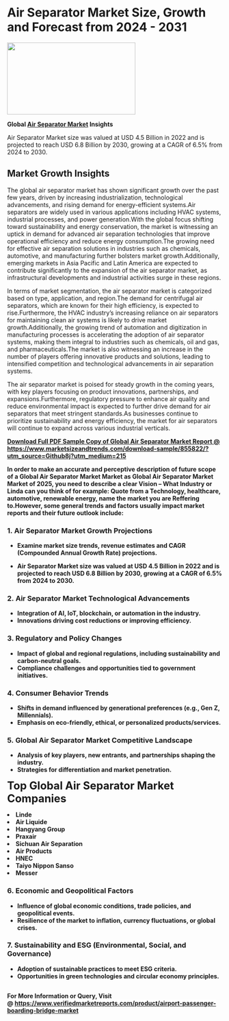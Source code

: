 <H1>Air Separator Market Size, Growth and Forecast from 2024 - 2031</H1><img class="aligncenter size-medium wp-image-584254" src="https://thirdeyenews.in/wp-content/uploads/2024/09/Global-Market-Research-300x168.jpeg" alt="" width="300" height="168" /><p><strong>Global&nbsp;<a href="https://www.marketsizeandtrends.com/download-sample/855822/?utm_source=Github8j?utm_medium=215">Air Separator Market</a> Insights</strong></p><p>Air Separator Market size was valued at USD 4.5 Billion in 2022 and is projected to reach USD 6.8 Billion by 2030, growing at a CAGR of 6.5% from 2024 to 2030.</p><p><h2>Market Growth Insights</h2> <p>The global air separator market has shown significant growth over the past few years, driven by increasing industrialization, technological advancements, and rising demand for energy-efficient systems.Air separators are widely used in various applications including HVAC systems, industrial processes, and power generation.With the global focus shifting toward sustainability and energy conservation, the market is witnessing an uptick in demand for advanced air separation technologies that improve operational efficiency and reduce energy consumption.The growing need for effective air separation solutions in industries such as chemicals, automotive, and manufacturing further bolsters market growth.Additionally, emerging markets in Asia Pacific and Latin America are expected to contribute significantly to the expansion of the air separator market, as infrastructural developments and industrial activities surge in these regions.</p> <p><strong><a href="download-sample-link"></a></strong></p> <p>In terms of market segmentation, the air separator market is categorized based on type, application, and region.The demand for centrifugal air separators, which are known for their high efficiency, is expected to rise.Furthermore, the HVAC industry’s increasing reliance on air separators for maintaining clean air systems is likely to drive market growth.Additionally, the growing trend of automation and digitization in manufacturing processes is accelerating the adoption of air separator systems, making them integral to industries such as chemicals, oil and gas, and pharmaceuticals.The market is also witnessing an increase in the number of players offering innovative products and solutions, leading to intensified competition and technological advancements in air separation systems.</p> <p>The air separator market is poised for steady growth in the coming years, with key players focusing on product innovations, partnerships, and expansions.Furthermore, regulatory pressure to enhance air quality and reduce environmental impact is expected to further drive demand for air separators that meet stringent standards.As businesses continue to prioritize sustainability and energy efficiency, the market for air separators will continue to expand across various industrial verticals.</p> <p><strong><a href="get-more-link"></p><p><span class=""><strong>Download Full PDF Sample Copy of Global Air Separator Market Report</strong> @ <a href="https://www.marketsizeandtrends.com/download-sample/855822/?utm_source=Github8j?utm_medium=215" target="_blank">https://www.marketsizeandtrends.com/download-sample/855822/?utm_source=Github8j?utm_medium=215</a></span></p><p>In order to make an accurate and perceptive description of future scope of a Global&nbsp;Air Separator Market Market as Global&nbsp;Air Separator Market Market of 2025, you need to describe a clear Vision &ndash; What Industry or Linda can you think of for example: Quote from a Technology, healthcare, automotive, renewable energy, name the market you are Reffering to.However, some general trends and factors usually impact market reports and their future outlook include:</p><h3>1.&nbsp;<strong>Air Separator Market Growth Projections</strong></h3><ul><li>Examine market size trends, revenue estimates and CAGR (Compounded Annual Growth Rate) projections.</li><li><p>Air Separator Market size was valued at USD 4.5 Billion in 2022 and is projected to reach USD 6.8 Billion by 2030, growing at a CAGR of 6.5% from 2024 to 2030.</p></li></ul><h3>2.&nbsp;<strong>Air Separator Market Technological Advancements</strong></h3><ul><li>Integration of AI, IoT, blockchain, or automation in the industry.</li><li>Innovations driving cost reductions or improving efficiency.</li></ul><h3>3.&nbsp;<strong>Regulatory and Policy Changes</strong></h3><ul><li>Impact of global and regional regulations, including sustainability and carbon-neutral goals.</li><li>Compliance challenges and opportunities tied to government initiatives.</li></ul><h3>4.&nbsp;<strong>Consumer Behavior Trends</strong></h3><ul><li>Shifts in demand influenced by generational preferences (e.g., Gen Z, Millennials).</li><li>Emphasis on eco-friendly, ethical, or personalized products/services.</li></ul><h3>5.&nbsp;<strong>Global Air Separator Market Competitive Landscape</strong></h3><ul><li>Analysis of key players, new entrants, and partnerships shaping the industry.</li><li>Strategies for differentiation and market penetration.</li></ul><p data-pm-slice="1 1 []"><span style="color: inherit; font-family: inherit; font-size: 25px;">Top Global Air Separator Market Companies</span></p><div class="" data-test-id=""><p><li>Linde</li><li> Air Liquide</li><li> Hangyang Group</li><li> Praxair</li><li> Sichuan Air Separation</li><li> Air Products</li><li> HNEC</li><li> Taiyo Nippon Sanso</li><li> Messer</li></p></div><h3>6.&nbsp;<strong>Economic and Geopolitical Factors</strong></h3><ul><li>Influence of global economic conditions, trade policies, and geopolitical events.</li><li>Resilience of the market to inflation, currency fluctuations, or global crises.</li></ul><h3>7.&nbsp;<strong>Sustainability and ESG (Environmental, Social, and Governance)</strong></h3><ul><li>Adoption of sustainable practices to meet ESG criteria.</li><li>Opportunities in green technologies and circular economy principles.</li></ul><h2><strong style="font-size: 14px;">For More Information or Query, Visit @&nbsp;</strong><a style="background-color: #ffffff; font-size: 14px;" href="https://www.marketsizeandtrends.com/report/air-separator-market/" target="_blank">https://www.verifiedmarketreports.com/product/airport-passenger-boarding-bridge-market</a></h2>